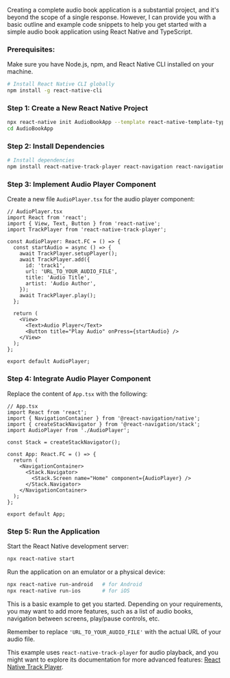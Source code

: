 Creating a complete audio book application is a substantial project, and it's beyond the scope of a single response. However, I can provide you with a basic outline and example code snippets to help you get started with a simple audio book application using React Native and TypeScript.

### Prerequisites:
Make sure you have Node.js, npm, and React Native CLI installed on your machine.

```bash
# Install React Native CLI globally
npm install -g react-native-cli
```

### Step 1: Create a New React Native Project

```bash
npx react-native init AudioBookApp --template react-native-template-typescript
cd AudioBookApp
```

### Step 2: Install Dependencies

```bash
# Install dependencies
npm install react-native-track-player react-navigation react-navigation-stack
```

### Step 3: Implement Audio Player Component

Create a new file `AudioPlayer.tsx` for the audio player component:

```tsx
// AudioPlayer.tsx
import React from 'react';
import { View, Text, Button } from 'react-native';
import TrackPlayer from 'react-native-track-player';

const AudioPlayer: React.FC = () => {
  const startAudio = async () => {
    await TrackPlayer.setupPlayer();
    await TrackPlayer.add({
      id: 'track1',
      url: 'URL_TO_YOUR_AUDIO_FILE',
      title: 'Audio Title',
      artist: 'Audio Author',
    });
    await TrackPlayer.play();
  };

  return (
    <View>
      <Text>Audio Player</Text>
      <Button title="Play Audio" onPress={startAudio} />
    </View>
  );
};

export default AudioPlayer;
```

### Step 4: Integrate Audio Player Component

Replace the content of `App.tsx` with the following:

```tsx
// App.tsx
import React from 'react';
import { NavigationContainer } from '@react-navigation/native';
import { createStackNavigator } from '@react-navigation/stack';
import AudioPlayer from './AudioPlayer';

const Stack = createStackNavigator();

const App: React.FC = () => {
  return (
    <NavigationContainer>
      <Stack.Navigator>
        <Stack.Screen name="Home" component={AudioPlayer} />
      </Stack.Navigator>
    </NavigationContainer>
  );
};

export default App;
```

### Step 5: Run the Application

Start the React Native development server:

```bash
npx react-native start
```

Run the application on an emulator or a physical device:

```bash
npx react-native run-android   # for Android
npx react-native run-ios       # for iOS
```

This is a basic example to get you started. Depending on your requirements, you may want to add more features, such as a list of audio books, navigation between screens, play/pause controls, etc.

Remember to replace `'URL_TO_YOUR_AUDIO_FILE'` with the actual URL of your audio file.

This example uses `react-native-track-player` for audio playback, and you might want to explore its documentation for more advanced features: [React Native Track Player](https://react-native-track-player.js.org/).
